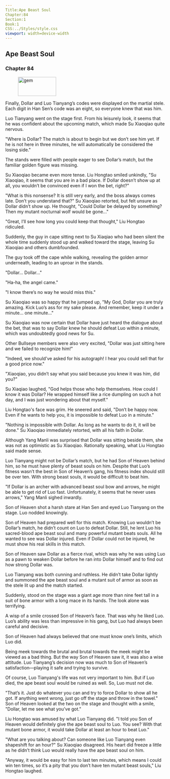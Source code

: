 ```yaml
---
Title:Ape Beast Soul 
Chapter:84 
Section:1 
Book:1 
CSS:../Styles/style.css 
viewport: width=device-width
---
```

  
## Ape Beast Soul
### Chapter 84
  
<figure>
	<img src="../Images/gem.gif" alt="gem" id="gem" width="120" height="60" />
</figure>
  

  
Finally, Dollar and Luo Tianyang’s codes were displayed on the martial stele. Each digit in Han Sen’s code was an eight, so everyone knew that was him.

Luo Tianyang went on the stage first. From his leisurely look, it seems that he was confident about the upcoming match, which made Su Xiaoqiao quite nervous.

"Where is Dollar? The match is about to begin but we don’t see him yet. If he is not here in three minutes, he will automatically be considered the losing side."

The stands were filled with people eager to see Dollar’s match, but the familiar golden figure was missing.

Su Xiaoqiao became even more tense. Liu Hongtao smiled unkindly, "Su Xiaoqiao, it seems that you are in a bad place. If Dollar doesn’t show up at all, you wouldn’t be convinced even if I won the bet, right?"

"What is this nonsense? It is still very early, and the boss always comes late. Don’t you understand that?" Su Xiaoqiao retorted, but felt unsure as Dollar didn’t show up. He thought, "Could Dollar be delayed by something? Then my mutant nocturnal wolf would be gone..."

"Great, I’ll see how long you could keep that thought," Liu Hongtao ridiculed.

Suddenly, the guy in cape sitting next to Su Xiaqiao who had been silent the whole time suddenly stood up and walked toward the stage, leaving Su Xiaoqiao and others dumbfounded.

The guy took off the cape while walking, revealing the golden armor underneath, leading to an uproar in the stands.

"Dollar... Dollar..."

"Ha-ha, the angel came."

"I know there’s no way he would miss this."

Su Xiaoqiao was so happy that he jumped up, "My God, Dollar you are truly amazing. Kick Luo’s ass for my sake please. And remember, keep it under a minute... one minute..."

Su Xiaoqiao was now certain that Dollar have just heard the dialogue about the bet, that was to say Dollar knew he should defeat Luo within a minute, which was undoubtedly good news for Su.

Other Bullseye members were also very excited, "Dollar was just sitting here and we failed to recognize him!"

"Indeed, we should’ve asked for his autograph! I hear you could sell that for a good price now."

"Xiaoqiao, you didn’t say what you said because you knew it was him, did you?"

Su Xiaqiao laughed, "God helps those who help themselves. How could I know it was Dollar? He wrapped himself like a rice dumpling on such a hot day, and I was just wondering about that myself."

Liu Hongtao's face was grim. He sneered and said, "Don’t be happy now. Even if he wants to help you, it is impossible to defeat Luo in a minute."

"Nothing is impossible with Dollar. As long as he wants to do it, it will be done." Su Xiaoqiao immediately retorted, with all his faith in Dollar.

Although Yang Manli was surprised that Dollar was sitting beside them, she was not as optimistic as Su Xiaoqiao. Rationally speaking, what Liu Hongtao said made sense.

Luo Tianyang might not be Dollar’s match, but he had Son of Heaven behind him, so he must have plenty of beast souls on him. Despite that Luo’s fitness wasn’t the best in Son of Heaven’s gang, his fitness index should still be over ten. With strong beast souls, it would be difficult to beat him.

"If Dollar is an archer with advanced beast soul bow and arrows, he might be able to get rid of Luo fast. Unfortunately, it seems that he never uses arrows," Yang Manli sighed inwardly.

Son of Heaven shot a harsh stare at Han Sen and eyed Luo Tianyang on the stage. Luo nodded knowingly.

Son of Heaven had prepared well for this match. Knowing Luo wouldn’t be Dollar’s match, he didn’t count on Luo to defeat Dollar. Still, he lent Luo his sacred-blood ape beast soul and many powerful mutant beats souls. All he wanted to see was Dollar injured. Even if Dollar could not be injured, he must show his real skills in this match.

Son of Heaven saw Dollar as a fierce rival, which was why he was using Luo as a pawn to weaken Dollar before he ran into Dollar himself and to find out how strong Dollar was.

Luo Tianyang was both cunning and ruthless. He didn’t take Dollar lightly and summoned the ape beast soul and a mutant suit of armor as soon as the stele lit up and the match started.

Suddenly, stood on the stage was a giant age more than nine feet tall in a suit of bone armor with a long mace in its hands. The look alone was terrifying.

A wisp of a smile crossed Son of Heaven’s face. That was why he liked Luo. Luo’s ability was less than impressive in his gang, but Luo had always been careful and decisive.

Son of Heaven had always believed that one must know one’s limits, which Luo did.

Being meek towards the brutal and brutal towards the meek might be viewed as a bad thing. But the way Son of Heaven saw it, it was also a wise attitude. Luo Tianyang’s decision now was much to Son of Heaven’s satisfaction—playing it safe and trying to survive.

Of course, Luo Tianyang's life was not very important to him. But if Luo died, the ape beast soul would be ruined as well. So, Luo must not die.

"That’s it. Just do whatever you can and try to force Dollar to show all he got. If anything went wrong, just go off the stage and throw in the towel." Son of Heaven looked at the two on the stage and thought with a smile, "Dollar, let me see what you’ve got."

Liu Hongtao was amused by what Luo Tianyang did. "I told you Son of Heaven would definitely give the ape beast soul to Luo. You see? With that mutant bone armor, it would take Dollar at least an hour to beat Luo."

"What are you talking about? Can someone like Luo Tianyang even shapeshift for an hour?" Su Xiaoqiao disagreed. His heart did freeze a little as he didn’t think Luo would really have the ape beast soul on him.

"Anyway, it would be easy for him to last ten minutes, which means I could win ten times, so it’s a pity that you don’t have ten mutant beast souls," Liu Hongtao laughed.